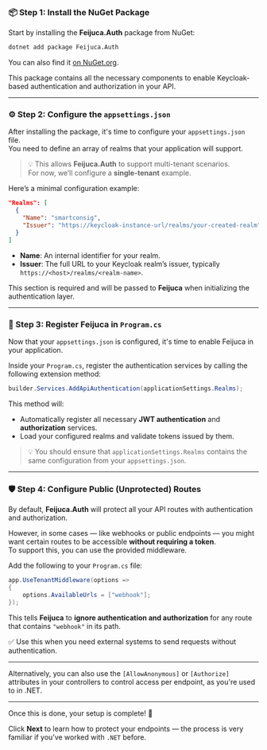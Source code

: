 ### 📦 Step 1: Install the NuGet Package

Start by installing the **Feijuca.Auth** package from NuGet:

```bash
dotnet add package Feijuca.Auth
```

You can also find it [on NuGet.org](https://www.nuget.org/packages/Feijuca.Auth).

This package contains all the necessary components to enable Keycloak-based authentication and authorization in your API.

---

### ⚙️ Step 2: Configure the `appsettings.json`

After installing the package, it's time to configure your `appsettings.json` file.  
You need to define an array of realms that your application will support.

> 💡 This allows **Feijuca.Auth** to support multi-tenant scenarios.  
> For now, we’ll configure a **single-tenant** example.

Here’s a minimal configuration example:

```json
"Realms": [
  {
    "Name": "smartconsig",
    "Issuer": "https://keycloak-instance-url/realms/your-created-realm"
  }
]
```

- **Name**: An internal identifier for your realm.
- **Issuer**: The full URL to your Keycloak realm’s issuer, typically `https://<host>/realms/<realm-name>`.

This section is required and will be passed to **Feijuca** when initializing the authentication layer.

---

### 🧩 Step 3: Register Feijuca in `Program.cs`

Now that your `appsettings.json` is configured, it's time to enable Feijuca in your application.

Inside your `Program.cs`, register the authentication services by calling the following extension method:

```csharp
builder.Services.AddApiAuthentication(applicationSettings.Realms);
```

This method will:

- Automatically register all necessary **JWT authentication** and **authorization** services.
- Load your configured realms and validate tokens issued by them.

> 💡 You should ensure that `applicationSettings.Realms` contains the same configuration from your `appsettings.json`.


---

### 🛡️ Step 4: Configure Public (Unprotected) Routes

By default, **Feijuca.Auth** will protect all your API routes with authentication and authorization.

However, in some cases — like webhooks or public endpoints — you might want certain routes to be accessible **without requiring a token**.  
To support this, you can use the provided middleware.

Add the following to your `Program.cs` file:

```csharp
app.UseTenantMiddleware(options =>
{
    options.AvailableUrls = ["webhook"];
});
```

This tells **Feijuca** to **ignore authentication and authorization** for any route that contains `"webhook"` in its path.

✅ Use this when you need external systems to send requests without authentication.

---

Alternatively, you can also use the `[AllowAnonymous]` or `[Authorize]` attributes in your controllers to control access per endpoint, as you're used to in .NET.

---

Once this is done, your setup is complete! 🎉

Click **Next** to learn how to protect your endpoints — the process is very familiar if you’ve worked with `.NET` before.
